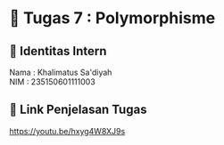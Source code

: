 # 📁 Tugas 7 : Polymorphisme

## 👤 Identitas Intern
Nama : Khalimatus Sa'diyah         
NIM  : 235150601111003

## 🔗 Link Penjelasan Tugas

https://youtu.be/hxyg4W8XJ9s

